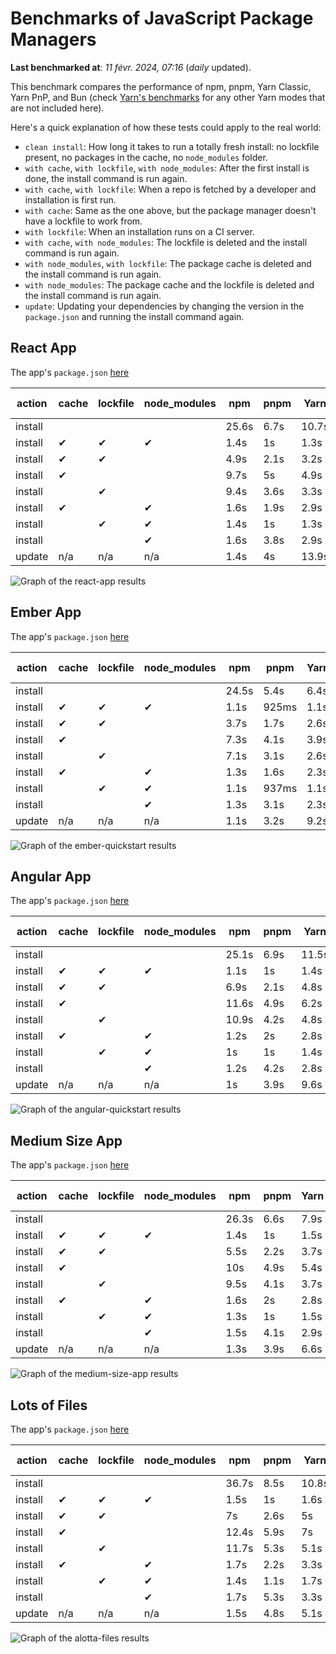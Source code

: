 # Benchmarks of JavaScript Package Managers

**Last benchmarked at**: _11 févr. 2024, 07:16_ (_daily_ updated).

This benchmark compares the performance of npm, pnpm, Yarn Classic, Yarn PnP, and Bun (check [Yarn's benchmarks](https://yarnpkg.com/benchmarks) for any other Yarn modes that are not included here).

Here's a quick explanation of how these tests could apply to the real world:

- `clean install`: How long it takes to run a totally fresh install: no lockfile present, no packages in the cache, no `node_modules` folder.
- `with cache`, `with lockfile`, `with node_modules`: After the first install is done, the install command is run again.
- `with cache`, `with lockfile`: When a repo is fetched by a developer and installation is first run.
- `with cache`: Same as the one above, but the package manager doesn't have a lockfile to work from.
- `with lockfile`: When an installation runs on a CI server.
- `with cache`, `with node_modules`: The lockfile is deleted and the install command is run again.
- `with node_modules`, `with lockfile`: The package cache is deleted and the install command is run again.
- `with node_modules`: The package cache and the lockfile is deleted and the install command is run again.
- `update`: Updating your dependencies by changing the version in the `package.json` and running the install command again.

## React App

The app's `package.json` [here](./fixtures/react-app/package.json)

| action  | cache | lockfile | node_modules| npm | pnpm | Yarn | Yarn PnP | Bun |
| ---     | ---   | ---      | ---         | --- | ---  | ---  | ---      | --- |
| install |       |          |             | 25.6s | 6.7s | 10.7s | 2.9s | 1.6s |
| install | ✔     | ✔        | ✔           | 1.4s | 1s | 1.3s | n/a | 62ms |
| install | ✔     | ✔        |             | 4.9s | 2.1s | 3.2s | 1s | 424ms |
| install | ✔     |          |             | 9.7s | 5s | 4.9s | 2.6s | 475ms |
| install |       | ✔        |             | 9.4s | 3.6s | 3.3s | 1s | 419ms |
| install | ✔     |          | ✔           | 1.6s | 1.9s | 2.9s | n/a | 77ms |
| install |       | ✔        | ✔           | 1.4s | 1s | 1.3s | n/a | 56ms |
| install |       |          | ✔           | 1.6s | 3.8s | 2.9s | n/a | 71ms |
| update  | n/a | n/a | n/a | 1.4s | 4s | 13.9s | 3.4s | 55ms |

<img alt="Graph of the react-app results" src="results/img/react-app.svg" />

## Ember App

The app's `package.json` [here](./fixtures/ember-quickstart/package.json)

| action  | cache | lockfile | node_modules| npm | pnpm | Yarn | Yarn PnP | Bun |
| ---     | ---   | ---      | ---         | --- | ---  | ---  | ---      | --- |
| install |       |          |             | 24.5s | 5.4s | 6.4s | 2.5s | 1.1s |
| install | ✔     | ✔        | ✔           | 1.1s | 925ms | 1.1s | n/a | 39ms |
| install | ✔     | ✔        |             | 3.7s | 1.7s | 2.6s | 940ms | 334ms |
| install | ✔     |          |             | 7.3s | 4.1s | 3.9s | 2.1s | 376ms |
| install |       | ✔        |             | 7.1s | 3.1s | 2.6s | 943ms | 331ms |
| install | ✔     |          | ✔           | 1.3s | 1.6s | 2.3s | n/a | 55ms |
| install |       | ✔        | ✔           | 1.1s | 937ms | 1.1s | n/a | 36ms |
| install |       |          | ✔           | 1.3s | 3.1s | 2.3s | n/a | 47ms |
| update  | n/a | n/a | n/a | 1.1s | 3.2s | 9.2s | 3.4s | 37ms |

<img alt="Graph of the ember-quickstart results" src="results/img/ember-quickstart.svg" />

## Angular App

The app's `package.json` [here](./fixtures/angular-quickstart/package.json)

| action  | cache | lockfile | node_modules| npm | pnpm | Yarn | Yarn PnP | Bun |
| ---     | ---   | ---      | ---         | --- | ---  | ---  | ---      | --- |
| install |       |          |             | 25.1s | 6.9s | 11.5s | 3.1s | 1.9s |
| install | ✔     | ✔        | ✔           | 1.1s | 1s | 1.4s | n/a | 35ms |
| install | ✔     | ✔        |             | 6.9s | 2.1s | 4.8s | 1.3s | 777ms |
| install | ✔     |          |             | 11.6s | 4.9s | 6.2s | 2.4s | 753ms |
| install |       | ✔        |             | 10.9s | 4.2s | 4.8s | 1.2s | 721ms |
| install | ✔     |          | ✔           | 1.2s | 2s | 2.8s | n/a | 49ms |
| install |       | ✔        | ✔           | 1s | 1s | 1.4s | n/a | 39ms |
| install |       |          | ✔           | 1.2s | 4.2s | 2.8s | n/a | 52ms |
| update  | n/a | n/a | n/a | 1s | 3.9s | 9.6s | 2.7s | 39ms |

<img alt="Graph of the angular-quickstart results" src="results/img/angular-quickstart.svg" />

## Medium Size App

The app's `package.json` [here](./fixtures/medium-size-app/package.json)

| action  | cache | lockfile | node_modules| npm | pnpm | Yarn | Yarn PnP | Bun |
| ---     | ---   | ---      | ---         | --- | ---  | ---  | ---      | --- |
| install |       |          |             | 26.3s | 6.6s | 7.9s | 3.2s | 1.1s |
| install | ✔     | ✔        | ✔           | 1.4s | 1s | 1.5s | n/a | 42ms |
| install | ✔     | ✔        |             | 5.5s | 2.2s | 3.7s | 1.2s | 394ms |
| install | ✔     |          |             | 10s | 4.9s | 5.4s | 2.6s | 417ms |
| install |       | ✔        |             | 9.5s | 4.1s | 3.7s | 1.2s | 382ms |
| install | ✔     |          | ✔           | 1.6s | 2s | 2.8s | n/a | 54ms |
| install |       | ✔        | ✔           | 1.3s | 1s | 1.5s | n/a | 40ms |
| install |       |          | ✔           | 1.5s | 4.1s | 2.9s | n/a | 52ms |
| update  | n/a | n/a | n/a | 1.3s | 3.9s | 6.6s | 2.6s | 48ms |

<img alt="Graph of the medium-size-app results" src="results/img/medium-size-app.svg" />

## Lots of Files

The app's `package.json` [here](./fixtures/alotta-files/package.json)

| action  | cache | lockfile | node_modules| npm | pnpm | Yarn | Yarn PnP | Bun |
| ---     | ---   | ---      | ---         | --- | ---  | ---  | ---      | --- |
| install |       |          |             | 36.7s | 8.5s | 10.8s | 3.6s | 2.1s |
| install | ✔     | ✔        | ✔           | 1.5s | 1s | 1.6s | n/a | 59ms |
| install | ✔     | ✔        |             | 7s | 2.6s | 5s | 1.4s | 676ms |
| install | ✔     |          |             | 12.4s | 5.9s | 7s | 3s | 681ms |
| install |       | ✔        |             | 11.7s | 5.3s | 5.1s | 1.4s | 659ms |
| install | ✔     |          | ✔           | 1.7s | 2.2s | 3.3s | n/a | 82ms |
| install |       | ✔        | ✔           | 1.4s | 1.1s | 1.7s | n/a | 56ms |
| install |       |          | ✔           | 1.7s | 5.3s | 3.3s | n/a | 75ms |
| update  | n/a | n/a | n/a | 1.5s | 4.8s | 5.1s | 3.4s | 106ms |

<img alt="Graph of the alotta-files results" src="results/img/alotta-files.svg" />